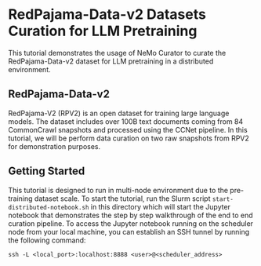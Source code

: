 # RedPajama-Data-v2 Datasets Curation for LLM Pretraining

This tutorial demonstrates the usage of NeMo Curator to curate the RedPajama-Data-v2 dataset for LLM pretraining in a distributed environment.

## RedPajama-Data-v2
RedPajama-V2 (RPV2) is an open dataset for training large language models. The dataset includes over 100B text documents coming from 84 CommonCrawl snapshots and processed using the CCNet pipeline. In this tutorial, we will be perform data curation on two raw snapshots from RPV2 for demonstration purposes.

## Getting Started
This tutorial is designed to run in multi-node environment due to the pre-training dataset scale. To start the tutorial, run the Slurm script `start-distributed-notebook.sh` in this directory which will start the Jupyter notebook that demonstrates the step by step walkthrough of the end to end curation pipeline. To access the Jupyter notebook running on the scheduler node from your local machine, you can establish an SSH tunnel by running the following command:

`ssh -L <local_port>:localhost:8888 <user>@<scheduler_address>`
